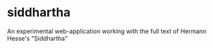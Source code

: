 # siddhartha
An experimental web-application working with the full text of Hermann Hesse's "Siddhartha"
